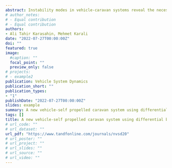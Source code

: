 ```yaml
---
abstract: Instability modes in vehicle-caravan systems reveal the necessity of active chassis control methods in these systems. In this study, a fuzzy logic controller FLC is developed to provide yaw stabilization of the vehicle-self-propelled caravan system. The effectiveness of the developed controller is demonstrated by both simulation study and field tests. Simulation tests is carried out in MATLAB/Simulink and CarSim environments. After the simulation studies is completed, the developed controller is embedded in the caravan electronic control unit. A self-propelled electric towed off-road caravan is used in field tests. The developed controller is shown that it performs yaw stabilisation effectively in field tests.
# author_notes:
# - Equal contribution
# - Equal contribution
authors:
- Ali Tahir Karasahin, Mehmet Karali
date: "2022-07-27T00:00:00Z"
doi: ""
featured: true
image: 
  #caption: ""
  focal_point: ""
  preview_only: false
# projects:
# - example2
publication: Vehicle System Dynamics
publication_short: ""
publication_types:
- "1"
publishDate: "2022-07-27T00:00:00Z"
slides: example
summary: A new vehicle-self propelled caravan system using differential braking with electric in-wheel motors on the caravan (Out for review)
tags: []
title: A new vehicle-self propelled caravan system using differential braking with electric in-wheel motors on the caravan (Out for review)
# url_code: ""
# url_dataset: ""
url_pdf: "https://www.tandfonline.com/journals/nvsd20"
# url_poster: ""
# url_project: ""
# url_slides: ""
# url_source: ""
# url_video: ""
---
```

